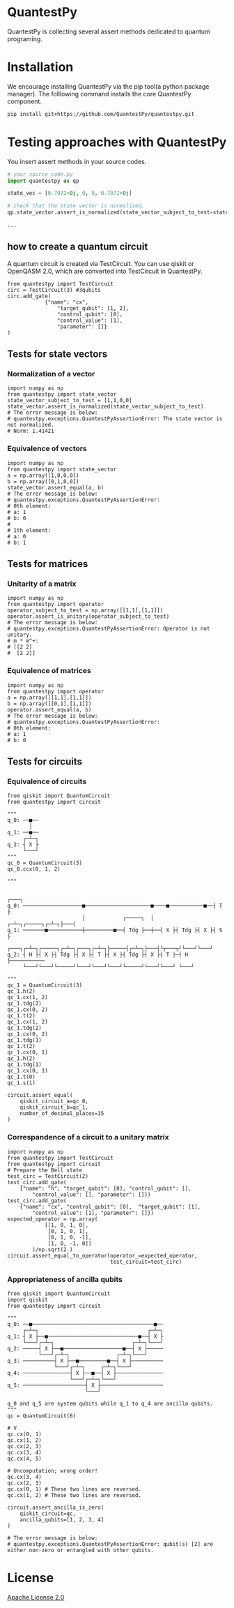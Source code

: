 # QuantestPy
QuantestPy is collecting several assert methods dedicated to quantum programing.


# Installation
We encourage installing QuantestPy via the pip tool(a python package manager).
The folllowing command installs the core QuantestPy component.
```bash
pip install git+https://github.com/QuantestPy/quantestpy.git
```


# Testing approaches with QuantestPy
You insert assert methods in your source codes.
```py
# your_source_code.py
import quantestpy as qp

state_vec = [0.7072+0j, 0, 0, 0.7072+0j]

# check that the state vector is normalized.
qp.state_vector.assert_is_normalized(state_vector_subject_to_test=state_vec)

...
```
## how to create a quantum circuit
A quantum circuit is created via TestCircuit. 
You can use qiskit or OpenQASM 2.0, which are converted into TestCircuit in QuantestPy.
```Py
from quantestpy import TestCircuit
circ = TestCircuit(3) #3qubits
circ.add_gate(
            {"name": "cx",
                "target_qubit": [1, 2],
                "control_qubit": [0],
                "control_value": [1],
                "parameter": []}
)
```
## Tests for state vectors
### Normalization of a vector
```Py
import numpy as np
from quantestpy import state_vector
state_vector_subject_to_test = [1,1,0,0]
state_vector.assert_is_normalized(state_vector_subject_to_test)
# The error message is below:
# quantestpy.exceptions.QuantestPyAssertionError: The state vector is not normalized.
# Norm: 1.41421
```
### Equivalence of vectors
```Py
import numpy as np
from quantestpy import state_vector
a = np.array([1,0,0,0])
b = np.array([0,1,0,0])
state_vector.assert_equal(a, b)
# The error message is below:
# quantestpy.exceptions.QuantestPyAssertionError: 
# 0th element:
# a: 1
# b: 0
#
# 1th element:
# a: 0
# b: 1
```
## Tests for matrices
### Unitarity of a matrix
```Py
import numpy as np
from quantestpy import operator
operator_subject_to_test = np.array([[1,1],[1,1]])
operator.assert_is_unitary(operator_subject_to_test)
# The error message is below:
# quantestpy.exceptions.QuantestPyAssertionError: Operator is not unitary.
# m * m^+:
# [[2 2]
#  [2 2]]
```
### Equivalence of matrices
```Py
import numpy as np
from quantestpy import operator
a = np.array([[1,1],[1,1]])
b = np.array([[0,1],[1,1]])
operator.assert_equal(a, b)
# The error message is below:
# quantestpy.exceptions.QuantestPyAssertionError: 
# 0th element:
# a: 1
# b: 0
```
## Tests for circuits
### Equivalence of circuits
```Py
from qiskit import QuantumCircuit
from quantestpy import circuit

"""
q_0: ──■──
       │
q_1: ──■──
     ┌─┴─┐
q_2: ┤ X ├
     └───┘
"""
qc_0 = QuantumCircuit(3)
qc_0.ccx(0, 1, 2)

"""

                                                                  ┌───┐
q_0: ───────────────────■─────────────────────■────■───────────■──┤ T ├
                        │            ┌─────┐  │  ┌─┴─┐┌─────┐┌─┴─┐├───┤
q_1: ───────■───────────┼─────────■──┤ Tdg ├──┼──┤ X ├┤ Tdg ├┤ X ├┤ S ├
     ┌───┐┌─┴─┐┌─────┐┌─┴─┐┌───┐┌─┴─┐├─────┤┌─┴─┐├───┤└┬───┬┘└───┘└───┘
q_2: ┤ H ├┤ X ├┤ Tdg ├┤ X ├┤ T ├┤ X ├┤ Tdg ├┤ X ├┤ T ├─┤ H ├───────────
     └───┘└───┘└─────┘└───┘└───┘└───┘└─────┘└───┘└───┘ └───┘

"""
qc_1 = QuantumCircuit(3)
qc_1.h(2)
qc_1.cx(1, 2)
qc_1.tdg(2)
qc_1.cx(0, 2)
qc_1.t(2)
qc_1.cx(1, 2)
qc_1.tdg(2)
qc_1.cx(0, 2)
qc_1.tdg(1)
qc_1.t(2)
qc_1.cx(0, 1)
qc_1.h(2)
qc_1.tdg(1)
qc_1.cx(0, 1)
qc_1.t(0)
qc_1.s(1)

circuit.assert_equal(
    qiskit_circuit_a=qc_0,
    qiskit_circuit_b=qc_1,
    number_of_decimal_places=15
)

```
### Correspandence of a circuit to a unitary matrix
```Py
import numpy as np
from quantestpy import TestCircuit
from quantestpy import circuit
# Prepare the Bell state
test_circ = TestCircuit(2)
test_circ.add_gate(
    {"name": "h", "target_qubit": [0], "control_qubit": [],
        "control_value": [], "parameter": []})
test_circ.add_gate(
    {"name": "cx", "control_qubit": [0],  "target_qubit": [1],
        "control_value": [1], "parameter": []})
expected_operator = np.array(
            [[1, 0, 1, 0],
             [0, 1, 0, 1],
             [0, 1, 0, -1],
             [1, 0, -1, 0]]
        )/np.sqrt(2.)
circuit.assert_equal_to_operator(operator_=expected_operator,
                                 test_circuit=test_circ)
```
### Appropriateness of ancilla qubits
```Py
from qiskit import QuantumCircuit
import qiskit
from quantestpy import circuit

"""
q_0: ──■───────────────────────────────────────■──
     ┌─┴─┐                                   ┌─┴─┐
q_1: ┤ X ├──■─────────────────────────────■──┤ X ├
     └───┘┌─┴─┐                         ┌─┴─┐└───┘
q_2: ─────┤ X ├──■───────────────────■──┤ X ├─────
          └───┘┌─┴─┐               ┌─┴─┐└───┘
q_3: ──────────┤ X ├──■─────────■──┤ X ├──────────
               └───┘┌─┴─┐     ┌─┴─┐└───┘
q_4: ───────────────┤ X ├──■──┤ X ├───────────────
                    └───┘┌─┴─┐└───┘
q_5: ────────────────────┤ X ├────────────────────
                         └───┘

q_0 and q_5 are system qubits while q_1 to q_4 are ancilla qubits.
"""
qc = QuantumCircuit(6)

# V
qc.cx(0, 1)
qc.cx(1, 2)
qc.cx(2, 3)
qc.cx(3, 4)
qc.cx(4, 5)

# Uncomputation; wrong order!
qc.cx(3, 4)
qc.cx(2, 3)
qc.cx(0, 1) # These two lines are reversed.
qc.cx(1, 2) # These two lines are reversed.

circuit.assert_ancilla_is_zero(
    qiskit_circuit=qc,
    ancilla_qubits=[1, 2, 3, 4]
)

# The error message is below:
# quantestpy.exceptions.QuantestPyAssertionError: qubit(s) [2] are either non-zero or entangled with other qubits.
```

# License
[Apache License 2.0](LICENSE.txt)